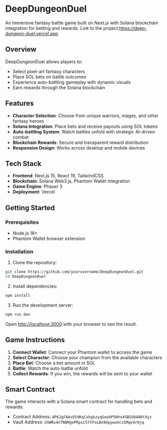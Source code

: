 # DeepDungeonDuel

An immersive fantasy battle game built on Next.js with Solana blockchain integration for betting and rewards. Link to the project:https://deep-dungeon-duel.vercel.app

## Overview

DeepDungeonDuel allows players to:

- Select pixel-art fantasy characters
- Place SOL bets on battle outcomes
- Experience auto-battling gameplay with dynamic visuals
- Earn rewards through the Solana blockchain

## Features

- **Character Selection**: Choose from unique warriors, mages, and other fantasy heroes
- **Solana Integration**: Place bets and receive payouts using SOL tokens
- **Auto-battling System**: Watch battles unfold with strategic AI-driven combat
- **Blockchain Rewards**: Secure and transparent reward distribution
- **Responsive Design**: Works across desktop and mobile devices

## Tech Stack

- **Frontend**: Next.js 15, React 19, TailwindCSS
- **Blockchain**: Solana Web3.js, Phantom Wallet integration
- **Game Engine**: Phaser 3
- **Deployment**: Vercel

## Getting Started

### Prerequisites

- Node.js 18+
- Phantom Wallet browser extension

### Installation

1. Clone the repository:

```bash
git clone https://github.com/yourusername/DeepDungeonDuel.git
cd DeepDungeonDuel
```

2. Install dependencies:

```bash
npm install
```

3. Run the development server:

```bash
npm run dev
```

Open [http://localhost:3000](http://localhost:3000) with your browser to see the result.

## Game Instructions

1. **Connect Wallet**: Connect your Phantom wallet to access the game
2. **Select Character**: Choose your champion from the available characters
3. **Place Bet**: Choose a bet amount in SOL
4. **Battle**: Watch the auto-battle unfold
5. **Collect Rewards**: If you win, the rewards will be sent to your wallet

## Smart Contract

The game interacts with a Solana smart contract for handling bets and rewards:

- Contract Address: `AP62gFAAsUSdKqCxhgkzyqGxwbP5Hhs4SBSUb4ARtXyz`
- Vault Address: `GSWRs4nTNQMgePRpiC57tPxLBo9XpywoUcs5MqvGrHjq`
